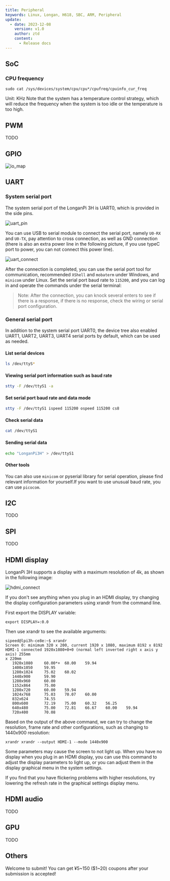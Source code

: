 ```yaml
---
title: Peripheral
keywords: Linux, Longan, H618, SBC, ARM, Peripheral
update:
  - date: 2023-12-08
    version: v1.0
    author: ztd
    content:
      - Release docs
---
```



## SoC
 
### CPU frequency

```shell
sudo cat /sys/devices/system/cpu/cpu*/cpufreq/cpuinfo_cur_freq
```
Unit: KHz
Note that the system has a temperature control strategy, which will reduce the frequency when the system is too idle or the temperature is too high.

## PWM

TODO 

## GPIO

![io_map](./../../../../zh/longan/h618/lpi3h/assets/peripheral/io_map.jpeg)

## UART 

### System serial port

The system serial port of the LonganPi 3H is UART0, which is provided in the side pins.  

![uart_pin](./../../../../zh/longan/h618/lpi3h/assets/peripheral/uart_pin.png)  

You can use USB to serial module to connect the serial port, namely `U0-RX` and `U0-TX`, pay attention to cross connection, as well as GND connection (there is also an extra power line in the following picture, if you use typeC port to power, you can not connect this power line).

![uart_connect](./../../../../zh/longan/h618/lpi3h/assets/peripheral/uart_connect.png)  

After the connection is completed, you can use the serial port tool for communication, recommended `XShell` and `mobaterm` under Windows, and `minicom` under Linux.
Set the serial port baud rate to `115200`, and you can log in and operate the commands under the serial terminal:
> Note: After the connection, you can knock several enters to see if there is a response, if there is no response, check the wiring or serial port configuration.


### General serial port

In addition to the system serial port UART0, the device tree also enabled UART1, UART2, UART3, UART4 serial ports by default, which can be used as needed.

#### List serial devices 

```bash
ls /dev/ttyS*
```

#### Viewing serial port information such as baud rate

```bash
stty -F /dev/ttyS1 -a 
```

#### Set serial port baud rate and data mode

```bash
stty -F /dev/ttyS1 ispeed 115200 ospeed 115200 cs8
```

#### Check serial data

```bash
cat /dev/ttyS1
```

#### Sending serial data

```bash
echo "LonganPi3H" > /dev/ttyS1
```

#### Other tools

You can also use `minicom` or pyserial library for serial operation, please find relevant information for yourself.If you want to use unusual baud rate, you can use `picocom`.

## I2C

TODO

## SPI

TODO

## HDMI display

LonganPi 3H supports a display with a maximum resolution of 4k, as shown in the following image:

![hdmi_connect](./../../../../zh/longan/h618/lpi3h/assets/peripheral/hdmi_connect.jpg)

If you don't see anything when you plug in an HDMI display, try changing the display configuration parameters using xrandr from the command line.

First export the DISPLAY variable:
```shell
export DISPLAY=:0.0
```

Then use xrandr to see the available arguments:
```shell
sipeed@lpi3h-ce8e:~$ xrandr                                                     
Screen 0: minimum 320 x 200, current 1920 x 1080, maximum 8192 x 8192           
HDMI-1 connected 1920x1080+0+0 (normal left inverted right x axis y axis) 255mm 
x 220mm                                                                         
   1920x1080     60.00*+  60.00    59.94                                        
   1400x1050     59.95                                                          
   1280x1024     75.02    60.02                                                 
   1440x900      59.90                                                          
   1280x960      60.00                                                          
   1152x864      75.00                                                          
   1280x720      60.00    59.94                                                 
   1024x768      75.03    70.07    60.00                                        
   832x624       74.55                                                          
   800x600       72.19    75.00    60.32    56.25                               
   640x480       75.00    72.81    66.67    60.00    59.94                      
   720x400       70.08                                                          
```

Based on the output of the above command, we can try to change the resolution, frame rate and other configurations, such as changing to 1440x900 resolution: 
```shell
xrandr xrandr --output HDMI-1 --mode 1440x900
```
Some parameters may cause the screen to not light up. When you have no display when you plug in an HDMI display, you can use this command to adjust the display parameters to light up, or you can adjust them in the display graphical menu in the system settings.

If you find that you have flickering problems with higher resolutions, try lowering the refresh rate in the graphical settings display menu.

## HDMI audio

TODO

## GPU

TODO

## Others
 Welcome to submit! You can get ¥5~150 ($1~20) coupons after your submission is accepted!
